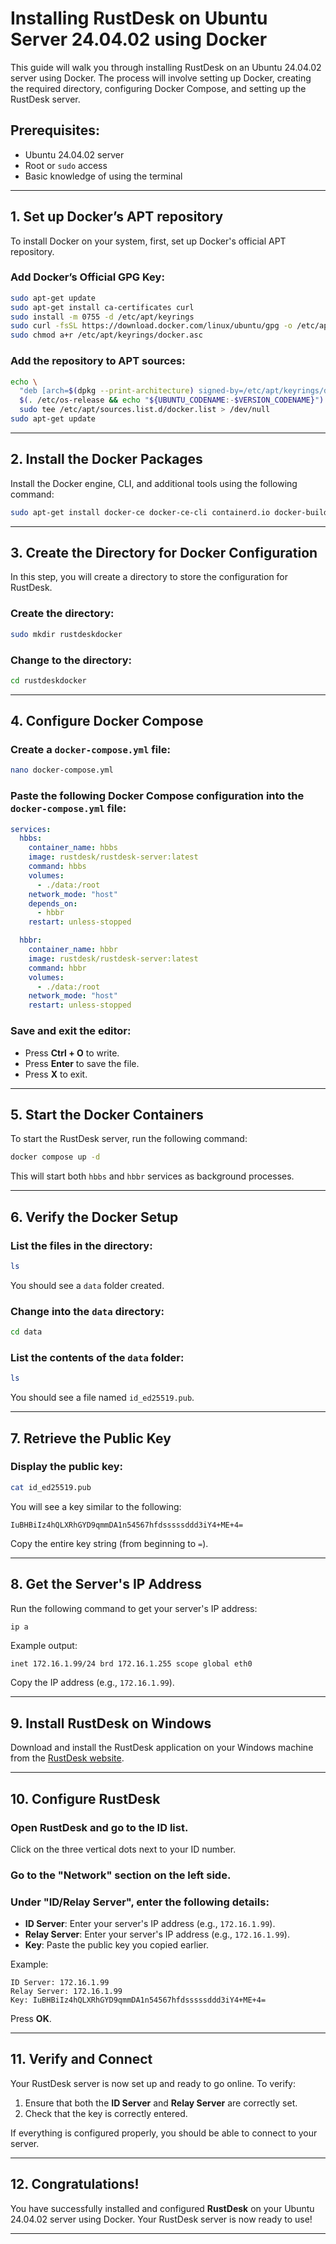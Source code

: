# Installing RustDesk on Ubuntu Server 24.04.02 using Docker

This guide will walk you through installing RustDesk on an Ubuntu 24.04.02 server using Docker. The process will involve setting up Docker, creating the required directory, configuring Docker Compose, and setting up the RustDesk server.

## Prerequisites:
- Ubuntu 24.04.02 server
- Root or `sudo` access
- Basic knowledge of using the terminal

---

## 1. Set up Docker’s APT repository

To install Docker on your system, first, set up Docker's official APT repository.

### Add Docker’s Official GPG Key:
```bash
sudo apt-get update
sudo apt-get install ca-certificates curl
sudo install -m 0755 -d /etc/apt/keyrings
sudo curl -fsSL https://download.docker.com/linux/ubuntu/gpg -o /etc/apt/keyrings/docker.asc
sudo chmod a+r /etc/apt/keyrings/docker.asc
```

### Add the repository to APT sources:
```bash
echo \
  "deb [arch=$(dpkg --print-architecture) signed-by=/etc/apt/keyrings/docker.asc] https://download.docker.com/linux/ubuntu \
  $(. /etc/os-release && echo "${UBUNTU_CODENAME:-$VERSION_CODENAME}") stable" | \
  sudo tee /etc/apt/sources.list.d/docker.list > /dev/null
sudo apt-get update
```

---

## 2. Install the Docker Packages

Install the Docker engine, CLI, and additional tools using the following command:

```bash
sudo apt-get install docker-ce docker-ce-cli containerd.io docker-buildx-plugin docker-compose-plugin
```

---

## 3. Create the Directory for Docker Configuration

In this step, you will create a directory to store the configuration for RustDesk.

### Create the directory:
```bash
sudo mkdir rustdeskdocker
```

### Change to the directory:
```bash
cd rustdeskdocker
```

---

## 4. Configure Docker Compose

### Create a `docker-compose.yml` file:
```bash
nano docker-compose.yml
```

### Paste the following Docker Compose configuration into the `docker-compose.yml` file:
```yaml
services:
  hbbs:
    container_name: hbbs
    image: rustdesk/rustdesk-server:latest
    command: hbbs
    volumes:
      - ./data:/root
    network_mode: "host"
    depends_on:
      - hbbr
    restart: unless-stopped

  hbbr:
    container_name: hbbr
    image: rustdesk/rustdesk-server:latest
    command: hbbr
    volumes:
      - ./data:/root
    network_mode: "host"
    restart: unless-stopped
```

### Save and exit the editor:
- Press **Ctrl + O** to write.
- Press **Enter** to save the file.
- Press **X** to exit.

---

## 5. Start the Docker Containers

To start the RustDesk server, run the following command:

```bash
docker compose up -d
```

This will start both `hbbs` and `hbbr` services as background processes.

---

## 6. Verify the Docker Setup

### List the files in the directory:
```bash
ls
```

You should see a `data` folder created.

### Change into the `data` directory:
```bash
cd data
```

### List the contents of the `data` folder:
```bash
ls
```

You should see a file named `id_ed25519.pub`.

---

## 7. Retrieve the Public Key

### Display the public key:
```bash
cat id_ed25519.pub
```

You will see a key similar to the following:
```
IuBHBiIz4hQLXRhGYD9qmmDA1n54567hfdsssssddd3iY4+ME+4=
```

Copy the entire key string (from beginning to `=`).

---

## 8. Get the Server's IP Address

Run the following command to get your server's IP address:

```bash
ip a
```

Example output:
```
inet 172.16.1.99/24 brd 172.16.1.255 scope global eth0
```

Copy the IP address (e.g., `172.16.1.99`).

---

## 9. Install RustDesk on Windows

Download and install the RustDesk application on your Windows machine from the [RustDesk website](https://rustdesk.com/).

---

## 10. Configure RustDesk

### Open RustDesk and go to the ID list.
Click on the three vertical dots next to your ID number.

### Go to the "Network" section on the left side.

### Under "ID/Relay Server", enter the following details:

- **ID Server**: Enter your server's IP address (e.g., `172.16.1.99`).
- **Relay Server**: Enter your server's IP address (e.g., `172.16.1.99`).
- **Key**: Paste the public key you copied earlier.

Example:
```
ID Server: 172.16.1.99
Relay Server: 172.16.1.99
Key: IuBHBiIz4hQLXRhGYD9qmmDA1n54567hfdsssssddd3iY4+ME+4=
```

Press **OK**.

---

## 11. Verify and Connect

Your RustDesk server is now set up and ready to go online. To verify:

1. Ensure that both the **ID Server** and **Relay Server** are correctly set.
2. Check that the key is correctly entered.

If everything is configured properly, you should be able to connect to your server.

---

## 12. Congratulations!

You have successfully installed and configured **RustDesk** on your Ubuntu 24.04.02 server using Docker. Your RustDesk server is now ready to use!

---


